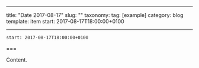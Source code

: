 
---
title: "Date 2017-08-17"
slug: ""
taxonomy:
tag: [example]
category: blog
template: item
start: 2017-08-17T18:00:00+0100

---

``start: 2017-08-17T18:00:00+0100``

===

Content.
